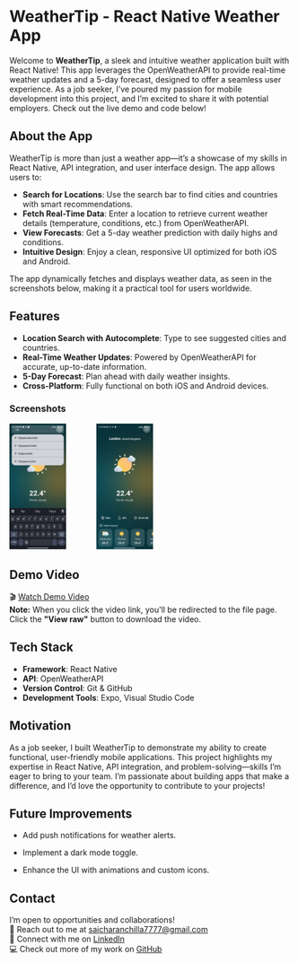 # WeatherTip - React Native Weather App

Welcome to **WeatherTip**, a sleek and intuitive weather application built with React Native! This app leverages the OpenWeatherAPI to provide real-time weather updates and a 5-day forecast, designed to offer a seamless user experience. As a job seeker, I’ve poured my passion for mobile development into this project, and I’m excited to share it with potential employers. Check out the live demo and code below!

## About the App

WeatherTip is more than just a weather app—it’s a showcase of my skills in React Native, API integration, and user interface design. The app allows users to:

- **Search for Locations**: Use the search bar to find cities and countries with smart recommendations.
- **Fetch Real-Time Data**: Enter a location to retrieve current weather details (temperature, conditions, etc.) from OpenWeatherAPI.
- **View Forecasts**: Get a 5-day weather prediction with daily highs and conditions.
- **Intuitive Design**: Enjoy a clean, responsive UI optimized for both iOS and Android.

The app dynamically fetches and displays weather data, as seen in the screenshots below, making it a practical tool for users worldwide.

## Features

- **Location Search with Autocomplete**: Type to see suggested cities and countries.
- **Real-Time Weather Updates**: Powered by OpenWeatherAPI for accurate, up-to-date information.
- **5-Day Forecast**: Plan ahead with daily weather insights.
- **Cross-Platform**: Fully functional on both iOS and Android devices.

<h3>Screenshots</h3>

<p float="left">
  <img src="./assets/Search_Bar.jpeg" alt="Search Bar" width="20%" style="margin-right: 5%;" />
  <img src="./assets/HomeScreen&Forecast.jpeg" alt="Forecast View" width="20%" style="margin-left: 5%;" />
</p>

## Demo Video

🎬 [Watch Demo Video](./assets/Working_demo.mp4)<br>
**Note:** When you click the video link, you'll be redirected to the file page. Click the **"View raw"** button to download the video.

## Tech Stack

- **Framework**: React Native
- **API**: OpenWeatherAPI
- **Version Control**: Git & GitHub
- **Development Tools**: Expo, Visual Studio Code

## Motivation
As a job seeker, I built WeatherTip to demonstrate my ability to create functional, user-friendly mobile applications. This project highlights my expertise in React Native, API integration, and problem-solving—skills I’m eager to bring to your team. I’m passionate about building apps that make a difference, and I’d love the opportunity to contribute to your projects!

## Future Improvements
- Add push notifications for weather alerts.

- Implement a dark mode toggle.

- Enhance the UI with animations and custom icons.

## Contact

I’m open to opportunities and collaborations!  
📧 Reach out to me at [saicharanchilla7777@gmail.com](mailto:saicharanchilla7777@gmail.com)  
🔗 Connect with me on [LinkedIn](https://www.linkedin.com/in/saicharan-chilla-2b2201271/)  
💻 Check out more of my work on [GitHub](https://github.com/228w1a1278)


